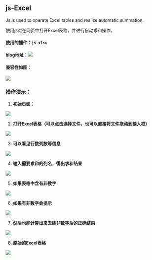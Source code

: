 ## js-Excel
Js is used to operate Excel tables and realize automatic summation.

使用js对在网页中打开Excel表格，并进行自动求和操作。

#### 使用的插件：`js-xlsx`

#### blog地址：![](http://www.caomage.com)

#### 兼容性如图：

![](https://i.imgur.com/fkyEUwH.png)

### 操作演示：

1. **初始页面：**

![](https://i.imgur.com/HXxvb6Y.png)

2. **打开Excel表格（可以点击选择文件，也可以直接将文件拖动到输入框）**

![](https://i.imgur.com/J5ZFSZQ.png)

3. **可以看见行数列数等信息**

![](https://i.imgur.com/u4N1Waz.png)

4. **输入需要求和的列名，得出求和结果**

![](https://i.imgur.com/gDb5xxG.png)

5. **如果表格中含有非数字**

![](https://i.imgur.com/C5Nt0dk.png)

6. **如果有非数字会提示**

![](https://i.imgur.com/3Yk3XiE.png)

7. **然后也能计算出来去除非数字后的正确结果**

![](https://i.imgur.com/Fv9lNaJ.png)

8. **原始的Excel表格**

![](https://i.imgur.com/jcdudLQ.png)
